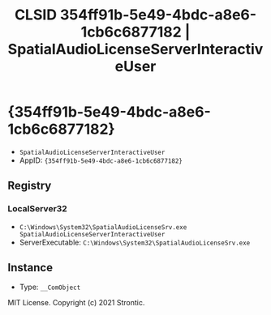 ﻿---
title: "CLSID 354ff91b-5e49-4bdc-a8e6-1cb6c6877182 | SpatialAudioLicenseServerInteractiveUser"
excerpt: What is COM-Object CLSID 354ff91b-5e49-4bdc-a8e6-1cb6c6877182?
---

# {354ff91b-5e49-4bdc-a8e6-1cb6c6877182}

* `SpatialAudioLicenseServerInteractiveUser`
* AppID: `{354ff91b-5e49-4bdc-a8e6-1cb6c6877182}`

## Registry


### LocalServer32

* `C:\Windows\System32\SpatialAudioLicenseSrv.exe SpatialAudioLicenseServerInteractiveUser`
* ServerExecutable: `C:\Windows\System32\SpatialAudioLicenseSrv.exe`

## Instance

* Type: `__ComObject`

MIT License. Copyright (c) 2021 Strontic.


